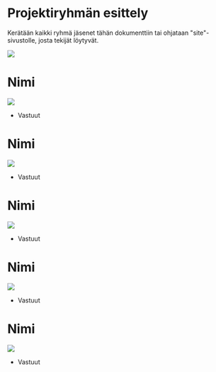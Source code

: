 # Projektiryhmän esittely


Kerätään kaikki ryhmä jäsenet tähän dokumenttiin tai ohjataan "site"-sivustolle, josta tekijät löytyvät.


![](https://openclipart.org/image/300px/svg_to_png/309644/1541381381.png)

# Nimi

![](https://openclipart.org/image/300px/svg_to_png/310624/1542815459.png)


* Vastuut

# Nimi

![](https://openclipart.org/image/300px/svg_to_png/310613/1542797915.png)

* Vastuut

# Nimi

![](https://openclipart.org/image/300px/svg_to_png/310279/1542363453.png)

* Vastuut

# Nimi

![](https://openclipart.org/image/300px/svg_to_png/179839/man-with-sleepy-face.png)

* Vastuut

# Nimi

![](https://openclipart.org/image/300px/svg_to_png/6131/sas-face-1-colour.png)

* Vastuut
